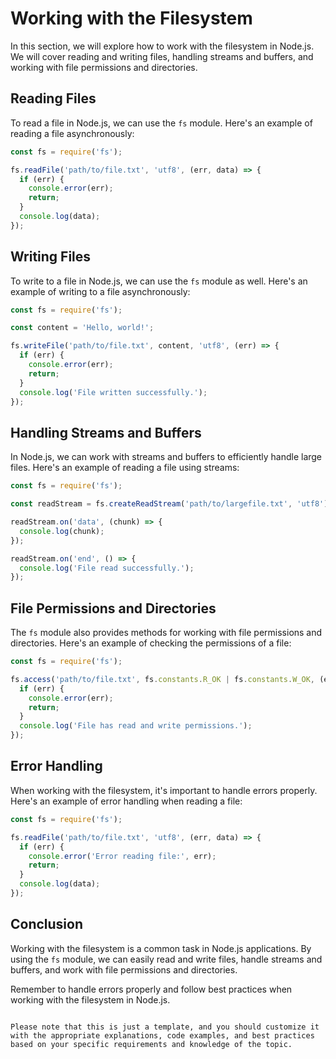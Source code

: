 # Working with the Filesystem

In this section, we will explore how to work with the filesystem in Node.js. We will cover reading and writing files, handling streams and buffers, and working with file permissions and directories.

## Reading Files

To read a file in Node.js, we can use the `fs` module. Here's an example of reading a file asynchronously:

```javascript
const fs = require('fs');

fs.readFile('path/to/file.txt', 'utf8', (err, data) => {
  if (err) {
    console.error(err);
    return;
  }
  console.log(data);
});
```

## Writing Files

To write to a file in Node.js, we can use the `fs` module as well. Here's an example of writing to a file asynchronously:

```javascript
const fs = require('fs');

const content = 'Hello, world!';

fs.writeFile('path/to/file.txt', content, 'utf8', (err) => {
  if (err) {
    console.error(err);
    return;
  }
  console.log('File written successfully.');
});
```

## Handling Streams and Buffers

In Node.js, we can work with streams and buffers to efficiently handle large files. Here's an example of reading a file using streams:

```javascript
const fs = require('fs');

const readStream = fs.createReadStream('path/to/largefile.txt', 'utf8');

readStream.on('data', (chunk) => {
  console.log(chunk);
});

readStream.on('end', () => {
  console.log('File read successfully.');
});
```

## File Permissions and Directories

The `fs` module also provides methods for working with file permissions and directories. Here's an example of checking the permissions of a file:

```javascript
const fs = require('fs');

fs.access('path/to/file.txt', fs.constants.R_OK | fs.constants.W_OK, (err) => {
  if (err) {
    console.error(err);
    return;
  }
  console.log('File has read and write permissions.');
});
```

## Error Handling

When working with the filesystem, it's important to handle errors properly. Here's an example of error handling when reading a file:

```javascript
const fs = require('fs');

fs.readFile('path/to/file.txt', 'utf8', (err, data) => {
  if (err) {
    console.error('Error reading file:', err);
    return;
  }
  console.log(data);
});
```

## Conclusion

Working with the filesystem is a common task in Node.js applications. By using the `fs` module, we can easily read and write files, handle streams and buffers, and work with file permissions and directories.

Remember to handle errors properly and follow best practices when working with the filesystem in Node.js.
```

Please note that this is just a template, and you should customize it with the appropriate explanations, code examples, and best practices based on your specific requirements and knowledge of the topic.